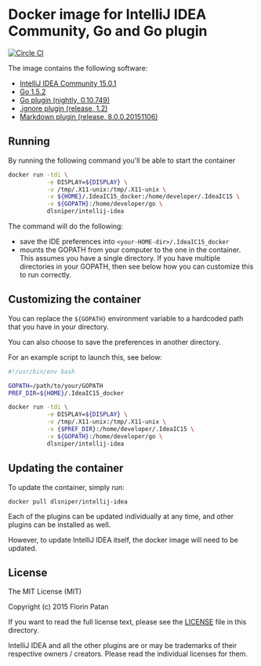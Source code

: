 # Docker image for IntelliJ IDEA Community, Go and Go plugin

[![Circle CI](https://circleci.com/gh/dlsniper/docker-intellij.svg?style=svg)](https://circleci.com/gh/dlsniper/docker-intellij)

The image contains the following software:

- [IntelliJ IDEA Community 15.0.1](https://www.jetbrains.com/idea/)
- [Go 1.5.2](https://golang.org/)
- [Go plugin (nightly, 0.10.749)](https://plugins.jetbrains.com/plugin/5047)
- [.ignore plugin (release, 1.2)](https://plugins.jetbrains.com/plugin/7495)
- [Markdown plugin (release, 8.0.0.20151106)](https://plugins.jetbrains.com/plugin/5970)

## Running

By running the following command you'll be able to start the container

```bash
docker run -tdi \
           -e DISPLAY=${DISPLAY} \
           -v /tmp/.X11-unix:/tmp/.X11-unix \
           -v ${HOME}/.IdeaIC15_docker:/home/developer/.IdeaIC15 \
           -v ${GOPATH}:/home/developer/go \
           dlsniper/intellij-idea
```

The command will do the following:

- save the IDE preferences into `<your-HOME-dir>/.IdeaIC15_docker`
- mounts the GOPATH from your computer to the one in the container. This
assumes you have a single directory. If you have multiple directories in your
GOPATH, then see below how you can customize this to run correctly.

## Customizing the container

You can replace the `${GOPATH}` environment variable to a hardcoded path that
you have in your directory.

You can also choose to save the preferences in another directory.

For an example script to launch this, see below:

```bash
#!/usr/bin/env bash

GOPATH=/path/to/your/GOPATH
PREF_DIR=${HOME}/.IdeaIC15_docker

docker run -tdi \
           -e DISPLAY=${DISPLAY} \
           -v /tmp/.X11-unix:/tmp/.X11-unix \
           -v {$PREF_DIR}:/home/developer/.IdeaIC15 \
           -v ${GOPATH}:/home/developer/go \
           dlsniper/intellij-idea
```

## Updating the container

To update the container, simply run:

```shell
docker pull dlsniper/intellij-idea
```

Each of the plugins can be updated individually at any time, and other plugins
can be installed as well.

However, to update IntelliJ IDEA itself, the docker image will need to be
updated.

## License

The MIT License (MIT)

Copyright (c) 2015 Florin Patan

If you want to read the full license text, please see the [LICENSE](LICENSE) file
in this directory.

IntelliJ IDEA and all the other plugins are or may be trademarks of their
respective owners / creators. Please read the individual licenses for them.
